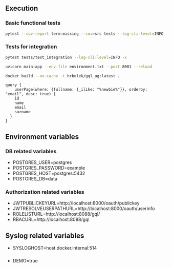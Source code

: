 ## Execution

### Basic functional tests
```bash
pytest --cov-report term-missing --cov=src tests --log-cli-level=INFO -x
```

### Tests for integration
```bash
pytest tests/test_integration --log-cli-level=INFO -x
```

```bash
uvicorn main:app --env-file environment.txt --port 8001 --reload
```

```bash
docker build --no-cache -t hrbolek/gql_ug:latest .
```

```gql
query {
	userPage(where: {fullname: {_ilike: "%newbie%"}}, orderby: "email", desc: true) {
    id
    name
    email
    surname
  }
}
```

## Environment variables

### DB related variables
- POSTGRES_USER=postgres
- POSTGRES_PASSWORD=example
- POSTGRES_HOST=postgres:5432
- POSTGRES_DB=data

### Authorization related variables
- JWTPUBLICKEYURL=http://localhost:8000/oauth/publickey
- JWTRESOLVEUSERPATHURL=http://localhost:8000/oauth/userinfo
- ROLELISTURL=http://localhost:8088/gql/
- RBACURL=http://localhost:8088/gql

## Syslog related variables
- SYSLOGHOST=host.docker.internal:514

### 
- DEMO=true
